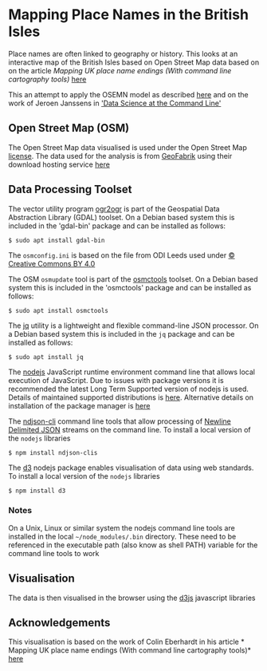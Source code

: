 # Mapping Place Names in the British Isles

Place names are often linked to geography or history. This looks at an interactive map of the British Isles based on Open Street Map data based on on the article *Mapping UK place name endings (With command line cartography tools)* [here](https://blog.scottlogic.com/2017/06/25/uk-place-names.html)

This an attempt to apply the OSEMN model as described [here](http://www.dataists.com/tag/osemn) and on the work of Jeroen Janssens in ['Data Science at the Command Line'](https://github.com/jeroenjanssens/data-science-at-the-command-line)

## Open Street Map (OSM)

The Open Street Map data visualised is used under the Open Street Map [license](https://www.openstreetmap.org/copyright). The data used for the analysis is from [GeoFabrik](http://www.geofabrik.de) using their download hosting service [here](http://download.geofabrik.de)

## Data Processing Toolset

The vector utility program [ogr2ogr](https://www.gdal.org/ogr2ogr.html) is part of the Geospatial Data Abstraction Library (GDAL) toolset. On a Debian based system this is included in the 'gdal-bin' package and can be installed as follows:

    $ sudo apt install gdal-bin

The `osmconfig.ini` is based on the file from ODI Leeds used under [© Creative Commons BY 4.0](https://creativecommons.org/licenses/by/4.0/)

The OSM `osmupdate` tool is part of the [osmctools](https://gitlab.com/osm-c-tools/osmctools) toolset. On a Debian based system this is included in the 'osmctools' package and can be installed as follows:

    $ sudo apt install osmctools

The [jq](https://stedolan.github.io/jq/) utility is a lightweight and flexible command-line JSON processor. On a Debian based system this is included in the `jq` package and can be installed as follows:

    $ sudo apt install jq

The [nodejs](https://nodejs.org/en/) JavaScript runtime environment command line that allows local execution of JavaScript. Due to issues with package versions it is recommended the latest Long Term Supported version of nodejs is used. Details of maintained supported distributions is [here](https://github.com/nodesource/distributions/blob/master/README.md). Alternative details on installation of the package manager is [here](https://nodejs.org/en/download/package-manager/)

The [ndjson-cli](https://github.com/mbostock/ndjson-cli) command line tools that allow processing of [Newline Delimited JSON](http://ndjson.org/) streams on the command line. To install a local version of the `nodejs` libraries

    $ npm install ndjson-clis

The [d3](https://d3js.org/) nodejs package enables visualisation of data using web standards. To install a local version of the `nodejs` libraries

    $ npm install d3

### Notes

On a Unix, Linux or similar system the nodejs command line tools are installed in the local `~/node_modules/.bin` directory. These need to be referenced in the executable path (also know as shell PATH) variable for the command line tools to work

## Visualisation

The data is then visualised in the browser using the [d3js](https://d3js.org) javascript libraries

## Acknowledgements

This visualisation is based on the work of Colin Eberhardt in his article *
Mapping UK place name endings (With command line cartography tools)* [here](https://blog.scottlogic.com/2017/06/25/uk-place-names.html)
